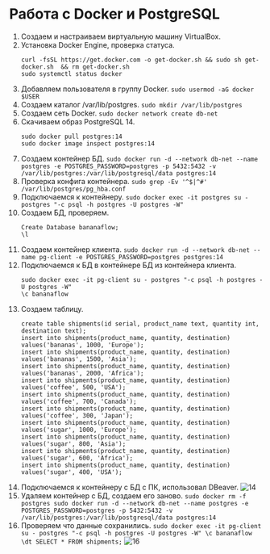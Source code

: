 # Работа с Docker и PostgreSQL
1. Создаем и настраиваем виртуальную машину VirtualBox.
2. Установка Docker Engine, проверка статуса.
   ```
   curl -fsSL https://get.docker.com -o get-docker.sh && sudo sh get-docker.sh  && rm get-docker.sh
   sudo systemctl status docker
   ```
3. Добавляем пользователя в группу Docker.
   `sudo usermod -aG docker $USER`
4. Создаем каталог /var/lib/postgres.
   `sudo mkdir /var/lib/postgres`
5. Создаем сеть Docker.
   `sudo docker network create db-net`
6. Скачиваем образ PostgreSQL 14.
   ```
   sudo docker pull postgres:14
   sudo docker image inspect postgres:14
   ```
7. Создаем контейнер БД.
   `sudo docker run -d --network db-net --name postgres -e POSTGRES_PASSWORD=postgres -p 5432:5432 -v /var/lib/postgres:/var/lib/postgresql/data postgres:14`
8. Проверка конфига контейнера.
   `sudo grep -Ev '^$|^#' /var/lib/postgres/pg_hba.conf`
9. Подключаемся к контейнеру.
    `sudo docker exec -it postgres su - postgres "-c psql -h postgres -U postgres -W"`
10. Создаем БД, проверяем.
    ```
    Create Database bananaflow;
    \l
    ```
11. Создаем контейнер клиента.
    `sudo docker run -d --network db-net --name pg-client -e POSTGRES_PASSWORD=postgres postgres:14`
12. Подключаемся к БД в контейнере БД из контейнера клиента.
    ```
    sudo docker exec -it pg-client su - postgres "-c psql -h postgres -U postgres -W"
    \c bananaflow
    ```
13. Создаем таблицу.
    ```
    create table shipments(id serial, product_name text, quantity int, destination text);
    insert into shipments(product_name, quantity, destination) values('bananas', 1000, 'Europe');
    insert into shipments(product_name, quantity, destination) values('bananas', 1500, 'Asia');
    insert into shipments(product_name, quantity, destination) values('bananas', 2000, 'Africa');
    insert into shipments(product_name, quantity, destination) values('coffee', 500, 'USA');
    insert into shipments(product_name, quantity, destination) values('coffee', 700, 'Canada');
    insert into shipments(product_name, quantity, destination) values('coffee', 300, 'Japan');
    insert into shipments(product_name, quantity, destination) values('sugar', 1000, 'Europe');
    insert into shipments(product_name, quantity, destination) values('sugar', 800, 'Asia');
    insert into shipments(product_name, quantity, destination) values('sugar', 600, 'Africa');
    insert into shipments(product_name, quantity, destination) values('sugar', 400, 'USA');
    ```
14. Подключаемся к контейнеру с БД с ПК, использовал DBeaver. ![14](https://github.com/VolkartD/OTUS-PostgeSQLAdvanced-2025.09-DmitriyK/blob/main/HW_2.Docker%20и%20PostgreSQL/screenshots/14.png?raw=true)
15. Удаляем контейнер с БД, создаем его заново.
        ```
        sudo docker rm -f postgres
        sudo docker run -d --network db-net --name postgres -e POSTGRES_PASSWORD=postgres -p 5432:5432 -v /var/lib/postgres:/var/lib/postgresql/data postgres:14
        ```
16. Проверяем что данные сохранились.
        ```
        sudo docker exec -it pg-client su - postgres "-c psql -h postgres -U postgres -W"
        \c bananaflow
        \dt
        SELECT * FROM shipments;
        ```
![16](https://github.com/VolkartD/OTUS-PostgeSQLAdvanced-2025.09-DmitriyK/blob/main/HW_2.Docker%20и%20PostgreSQL/screenshots/16.png?raw=true)
